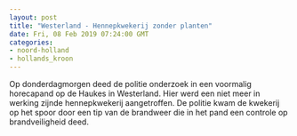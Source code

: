 ```yaml
---
layout: post
title: "Westerland - Hennepkwekerij zonder planten"
date: Fri, 08 Feb 2019 07:24:00 GMT
categories: 
- noord-holland 
- hollands_kroon 
---
```


Op donderdagmorgen deed de politie onderzoek in een voormalig horecapand op de Haukes in Westerland. Hier werd een niet meer in werking zijnde hennepkwekerij aangetroffen. De politie kwam de kwekerij op het spoor door een tip van de brandweer die in het pand een controle op brandveiligheid deed.
